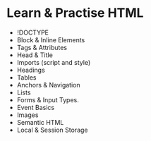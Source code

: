 <h1>Learn & Practise HTML</h1>

<ul>
    <li>!DOCTYPE</li>
    <li>Block & Inline Elements</li>
    <li>Tags & Attributes</li>
    <li>Head & Title</li>
    <li>Imports (script and style)</li>
    <li>Headings</li>
    <li>Tables</li>
    <li>Anchors & Navigation</li>
    <li>Lists</li>
    <li>Forms & Input Types.</li>
    <li>Event Basics</li>
    <li>Images</li>
    <li>Semantic HTML</li>
    <li>Local & Session Storage</li>
</ul>